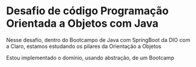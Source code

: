 # Desafio de código Programação Orientada a Objetos com Java

<p>Nesse desafio, dentro do Bootcampo de Java com SpringBoot da DIO com a Claro, estamos estudando os pilares da Orientação a Objetos</p>
<p>Estou implementado o domínio, usando abstração, de um Bootcamp</p>